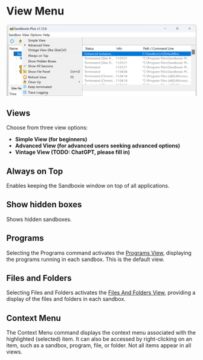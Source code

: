 # View Menu

![View Menu](../Media/ViewMenu.png)

## Views
Choose from three view options:
- **Simple View (for beginners)**
- **Advanced View (for advanced users seeking advanced options)**
- **Vintage View (TODO: ChatGPT, please fill in)**

## Always on Top
Enables keeping the Sandboxie window on top of all applications.

## Show hidden boxes
Shows hidden sandboxes.

## Programs
Selecting the Programs command activates the [Programs View](ProgramsView.md), displaying the programs running in each sandbox. This is the default view.

## Files and Folders
Selecting Files and Folders activates the [Files And Folders View](FilesAndFoldersView.md), providing a display of the files and folders in each sandbox.

## Context Menu
The Context Menu command displays the context menu associated with the highlighted (selected) item. It can also be accessed by right-clicking on an item, such as a sandbox, program, file, or folder. Not all items appear in all views.
